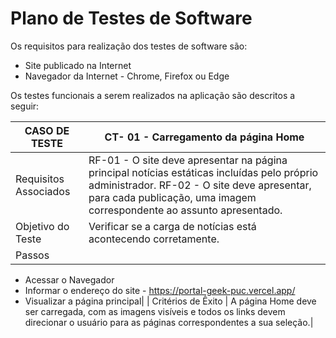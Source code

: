# Plano de Testes de Software

Os requisitos para realização dos testes de software são:

- Site publicado na Internet
- Navegador da Internet - Chrome, Firefox ou Edge

Os testes funcionais a serem realizados na aplicação são descritos a seguir:

| CASO DE TESTE | CT- 01 - Carregamento da página Home| 
| --------------------- | ----------------------------------|
| Requisitos Associados | RF-01 - O site deve apresentar na página principal notícias estáticas incluídas pelo próprio administrador. RF-02 - O site deve apresentar, para cada publicação, uma imagem correspondente ao assunto apresentado. |
| Objetivo do Teste | Verificar se a carga de notícias está acontecendo corretamente. |
| Passos |

- Acessar o Navegador
- Informar o endereço do site - https://portal-geek-puc.vercel.app/
- Visualizar a página principal|
  | Critérios de Êxito | A página Home deve ser carregada, com as imagens visíveis e todos os links devem direcionar o usuário para as páginas correspondentes a sua seleção.|
